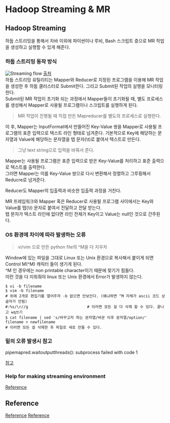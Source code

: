 # Hadoop Streaming & MR

## Hadoop Streaming
하둡 스트리밍을 통해서 자바 이외에 파이썬이나 루비, Bash 스크립트 증으로 MR 작업을 생성하고 실행할 수 있게 해준다.

### 하둡 스트리밍 동작 방식 
![Streaming flow](https://user-images.githubusercontent.com/105041834/190889398-f2b1e8e4-b370-4cdf-9046-d58df6a212b6.jpg)
[출처](https://hbase.tistory.com/349#:~:text=%ED%95%98%EB%91%A1%20%EC%8A%A4%ED%8A%B8%EB%A6%AC%EB%B0%8D%EC%9D%80%20%EC%9C%A0%EB%8B%89%EC%8A%A4%20%EC%8A%A4%ED%8A%B8%EB%A6%BC,Reducer%EB%A1%9C%20%EC%82%AC%EC%9A%A9%ED%95%A0%20%EC%88%98%20%EC%9E%88%EB%8B%A4.)  
하둡 스트리밍 유틸리티는 Mapper와 Reducer로 지정된 프로그램을 이용해 MR 작업을 생성한 후 하둡 클러스터로 Submit한다. 그리고 Submit된 작업의 실행을 모니터링한다.  
Submit된 MR 작업이 초기화 되는 과정에서 Mapper들이 초기화될 때, 별도 프로세스를 생성해서 Mapper로 사용될 프로그램이나 스크립트를 실행하게 된다.  
> MR 작업이 진행될 때 직접 만든 Mapreducer를 별도의 프로세스로 실행한다.  

이 후, Mapper는 InputFormat에서 만들어진 Key-Value 쌍을 Mapper로 사용될 프로그램의 표준 입력으로 텍스트 라인 형태로 넘겨준다. 기본적으로 Key에 해당하는 문자열과 Value에 해당하는 문자열을 탭 문자(\t)로 붙여서 텍스트로 만든다.
> 그냥 text string으로 입력을 바꿔서 준다.

Mapper는 사용될 프로그램은 표준 입력으로 받은 Key-Value를 처리하고 표준 출력으로 텍스트를 출력한다.  
그러면 Mapper는 이를 Key-Value 쌍으로 다시 변환해서 정렬하고 그루핑해서 Reducre로 넘겨준다.

Reducer도 Mapper의 입출력과 비슷한 입출력 과정을 거친다.

MR 프레임워크와 Mapper 혹은 Reducer로 사용될 프로그램 사이에서는 Key와 Value를 탭(\t) 문자로 붙여서 전달하고 전달 받는다.  
탭 문자가 텍스트 라인에 없다면 라인 전체가 Key이고 Value는 null인 것으로 간주된다.

### OS 환경에 차이에 따라 발생하는 오류
> vi/vim 으로 만든 python file의 ^M을 다 지우자  

Window에 있는 파일을 그대로 Linux 또는 Unix 환경으로 복사해서 붙이게 되면 Control M(^M) 캐릭터 들이 생기게 된다.  
^M 인 경우에는 non printable character이기 때문에 찾기가 힘들다.  
이런 것을 다 지워줘야 linux 또는 Unix 환경에서 Error가 발생하지 않는다.
```
$ vi -b filename
$ vim -b filename 
# 위에 2개로 편집기를 열어주자 -b 없으면 안보인다. (왜냐하면 ^M 자체가 ascii 코드 상 글자가 안됨)
#:%s/\r//g                          # 이러면 모든 걸 다 삭제 할 수 있다. 끝나고 wq쓰기
$ cat filename | sed 's/바꾸고자 하는 문자열/바꾼 이후 문자열/option/' filename > newfilename
# 이러면 모든 걸 삭제한 후 파일로 새로 만들 수 있다.
```

### 밑의 오류 발생시 참고
pipemapred.waitoutputthreads(): subprocess failed with code 1  

[참고](https://earthconquest.tistory.com/245)

### Help for making streaming environment
[Reference](https://earthconquest.tistory.com/245)

## Reference
[Reference](https://www.databricks.com/kr/glossary/hadoop-cluster#:~:text=%ED%95%98%EB%91%A1%20%ED%81%B4%EB%9F%AC%EC%8A%A4%ED%84%B0%EB%8A%94%20%EB%B6%84%EC%82%B0%ED%98%95,%ED%86%B5%ED%95%A9%ED%95%98%EC%97%AC%20%ED%99%9C%EC%9A%A9%ED%95%A0%20%EC%88%98%20%EC%9E%88%EC%8A%B5%EB%8B%88%EB%8B%A4.)
[Reference](https://www.adminschoice.com/how-to-remove-m-in-linux-unix#:~:text=Control%20M%20(%20%5EM)%20characters,pasted%20from%20a%20windows%20machine.)